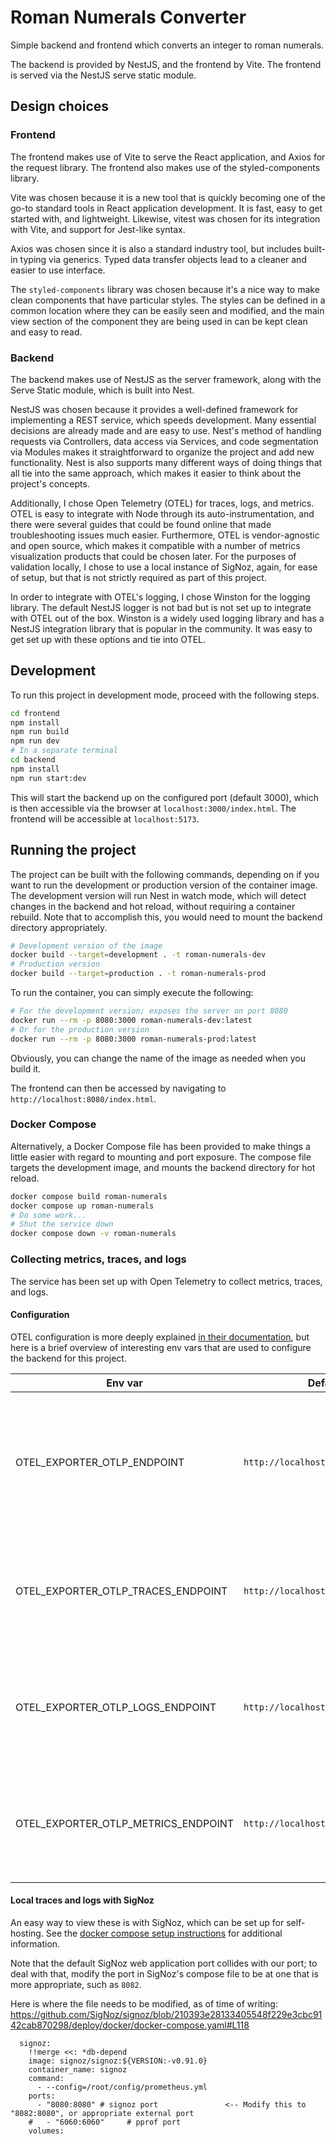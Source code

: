 # Roman Numerals Converter

Simple backend and frontend which converts an integer to roman numerals.

The backend is provided by NestJS, and the frontend by Vite. The frontend is served via the NestJS serve static module.

## Design choices

### Frontend

The frontend makes use of Vite to serve the React application, and Axios for the request library. The frontend also makes
use of the styled-components library.

Vite was chosen because it is a new tool that is quickly becoming one of the go-to standard tools in React application
development. It is fast, easy to get started with, and lightweight. Likewise, vitest was chosen for its integration with
Vite, and support for Jest-like syntax.

Axios was chosen since it is also a standard industry tool, but includes built-in typing via generics. Typed
data transfer objects lead to a cleaner and easier to use interface.

The `styled-components` library was chosen because it's a nice way to make clean components that have particular styles.
The styles can be defined in a common location where they can be easily seen and modified, and the main view section of
the component they are being used in can be kept clean and easy to read.

### Backend

The backend makes use of NestJS as the server framework, along with the Serve Static module, which is built into Nest.

NestJS was chosen because it provides a well-defined framework for implementing a REST service, which speeds development.
Many essential decisions are already made and are easy to use. Nest's method of handling requests via Controllers, data
access via Services, and code segmentation via Modules makes it straightforward to organize the project and add new functionality.
Nest is also supports many different ways of doing things that all tie into the same approach, which makes it easier to
think about the project's concepts.

Additionally, I chose Open Telemetry (OTEL) for traces, logs, and metrics. OTEL is easy to integrate with Node through
its auto-instrumentation, and there were several guides that could be found online that made troubleshooting issues much
easier. Furthermore, OTEL is vendor-agnostic and open source, which makes it compatible with a number of metrics
visualization products that could be chosen later. For the purposes of validation locally, I chose to use a local instance
of SigNoz, again, for ease of setup, but that is not strictly required as part of this project.

In order to integrate with OTEL's logging, I chose Winston for the logging library. The default NestJS logger is not bad
but is not set up to integrate with OTEL out of the box. Winston is a widely used logging library and has a NestJS integration
library that is popular in the community. It was easy to get set up with these options and tie into OTEL.

## Development

To run this project in development mode, proceed with the following steps.

```bash
cd frontend
npm install
npm run build
npm run dev
# In a separate terminal
cd backend
npm install
npm run start:dev
```

This will start the backend up on the configured port (default 3000), which is then accessible via the browser at `localhost:3000/index.html`. The frontend
will be accessible at `localhost:5173`.

## Running the project

The project can be built with the following commands, depending on if you want to run the development or production version of the container image.
The development version will run Nest in watch mode, which will detect changes in the backend and hot reload, without requiring a container
rebuild. Note that to accomplish this, you would need to mount the backend directory appropriately.

```bash
# Development version of the image
docker build --target=development . -t roman-numerals-dev
# Production version
docker build --target=production . -t roman-numerals-prod
```

To run the container, you can simply execute the following:

```bash
# For the development version; exposes the server on port 8080
docker run --rm -p 8080:3000 roman-numerals-dev:latest
# Or for the production version
docker run --rm -p 8080:3000 roman-numerals-prod:latest
```

Obviously, you can change the name of the image as needed when you build it.

The frontend can then be accessed by navigating to `http://localhost:8080/index.html`.

### Docker Compose

Alternatively, a Docker Compose file has been provided to make things a little easier with regard to mounting and port exposure. The
compose file targets the development image, and mounts the backend directory for hot reload.

```bash
docker compose build roman-numerals
docker compose up roman-numerals
# Do some work...
# Shut the service down
docker compose down -v roman-numerals
```

### Collecting metrics, traces, and logs

The service has been set up with Open Telemetry to collect metrics, traces, and logs.

#### Configuration

OTEL configuration is more deeply explained [in their documentation](https://opentelemetry.io/docs/languages/sdk-configuration/otlp-exporter/),
but here is a brief overview of interesting env vars that are used to configure the backend for this project. 

| Env var                             | Default                            | Description                                                                                         |
|-------------------------------------|------------------------------------|-----------------------------------------------------------------------------------------------------|
| OTEL_EXPORTER_OTLP_ENDPOINT         | `http://localhost:4318`            | Used to override the hostname and port for all otel endpoints, if the path is otherwise the default |
| OTEL_EXPORTER_OTLP_TRACES_ENDPOINT  | `http://localhost:4318/v1/traces`  | Informs the backend where to send OTEL traces; overrides the general variable above                 |
| OTEL_EXPORTER_OTLP_LOGS_ENDPOINT    | `http://localhost:4318/v1/logs`    | Informs the backend where to send OTEL logs; overrides the general variable above                   |
| OTEL_EXPORTER_OTLP_METRICS_ENDPOINT | `http://localhost:4318/v1/metrics` | Informs the backend where to send OTEL metrics; overrides the general variable above                |

#### Local traces and logs with SigNoz

An easy way to view these is with SigNoz, which can be set up for self-hosting. See the
[docker compose setup instructions](https://signoz.io/docs/install/docker/#install-signoz-using-docker-compose) for additional information.

Note that the default SigNoz web application port collides with our port; to deal with that, modify the port in SigNoz's
compose file to be at one that is more appropriate, such as `8082`.

Here is where the file needs to be modified, as of time of
writing: https://github.com/SigNoz/signoz/blob/210393e28133405548f229e3cbc9142cab870298/deploy/docker/docker-compose.yaml#L118

```
  signoz:
    !!merge <<: *db-depend
    image: signoz/signoz:${VERSION:-v0.91.0}
    container_name: signoz
    command:
      - --config=/root/config/prometheus.yml
    ports:
      - "8080:8080" # signoz port               <-- Modify this to "8082:8080", or appropriate external port
    #   - "6060:6060"     # pprof port
    volumes:
```
